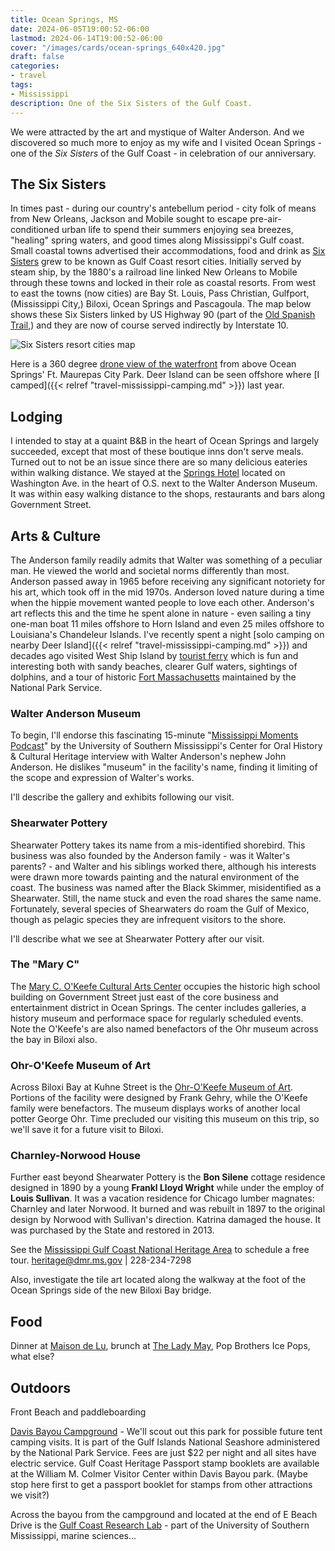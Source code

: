 ```yaml
---
title: Ocean Springs, MS
date: 2024-06-05T19:00:52-06:00
lastmod: 2024-06-14T19:00:52-06:00
cover: "/images/cards/ocean-springs_640x420.jpg"
draft: false
categories:
- travel
tags:
- Mississippi
description: One of the Six Sisters of the Gulf Coast.
---
```

We were attracted by the art and mystique of Walter Anderson. And we discovered so much more to enjoy as my wife and I visited Ocean Springs - one of the *Six Sisters* of the Gulf Coast - in celebration of our anniversary. 

## The Six Sisters

In times past - during our country's antebellum period - city folk of means from New Orleans, Jackson and Mobile sought to escape pre-air-conditioned urban life to spend their summers enjoying sea breezes, "healing" spring waters, and good times along Mississippi's Gulf coast. Small coastal towns advertised their accommodations, food and drink as [Six Sisters](https://mississippiencyclopedia.org/entries/six-sisters-of-the-gulf-coast/) grew to be known as Gulf Coast resort cities. Initially served by steam ship, by the 1880's a railroad line linked New Orleans to Mobile through these towns and locked in their role as coastal resorts. From west to east the towns (now cities) are Bay St. Louis, Pass Christian, Gulfport, (Mississippi City,) Biloxi, Ocean Springs and Pascagoula. The map below shows these Six Sisters linked by US Highway 90 (part of the [Old Spanish Trail](https://en.wikipedia.org/wiki/Old_Spanish_Trail_(auto_trail)),) and they are now of course served indirectly by Interstate 10. 

![Six Sisters resort cities map](/images/travel/ocean-springs/mississippi-coast-6-sisters-map.jpg)

Here is a 360 degree [drone view of the waterfront](https://maps.app.goo.gl/89i563K8ANGnwxvEA) from above Ocean Springs' Ft. Maurepas City Park. Deer Island can be seen offshore where [I camped]({{< relref "travel-mississippi-camping.md" >}}) last year.

## Lodging

I intended to stay at a quaint B&B in the heart of Ocean Springs and largely succeeded, except that most of these boutique inns don't serve meals. Turned out to not be an issue since there are so many delicious eateries within walking distance. We stayed at the [Springs Hotel](https://www.springshotelos.com/) located on Washington Ave. in the heart of O.S. next to the Walter Anderson Museum. It was within easy walking distance to the shops, restaurants and bars along Government Street. 

## Arts & Culture

The Anderson family readily admits that Walter was something of a peculiar man. He viewed the world and societal norms differently than most. Anderson passed away in 1965 before receiving any significant notoriety for his art, which took off in the mid 1970s. Anderson loved nature during a time when the hippie movement wanted people to love each other. Anderson's art reflects this and the time he spent alone in nature - even sailing a tiny one-man boat 11 miles offshore to Horn Island and even 25 miles offshore to Louisiana's Chandeleur Islands. I've recently spent a night [solo camping on nearby Deer Island]({{< relref "travel-mississippi-camping.md" >}}) and decades ago visited West Ship Island by [tourist ferry](https://msshipisland.com/) which is fun and interesting both with sandy beaches, clearer Gulf waters, sightings of dolphins, and a tour of historic [Fort Massachusetts](https://www.nps.gov/guis/learn/historyculture/fort-massachusetts.htm) maintained by the National Park Service.

### Walter Anderson Museum

To begin, I'll endorse this fascinating  15-minute "[Mississippi Moments Podcast](https://podcasts.apple.com/us/podcast/john-anderson-the-friends-of-walter-anderson/id312847589?i=1000540407046)" by the University of Southern Mississippi's Center for Oral History & Cultural Heritage interview with Walter Anderson's nephew John Anderson. He dislikes "museum" in the facility's name, finding it limiting of the scope and expression of Walter's works. 

I'll describe the gallery and exhibits following our visit.

### Shearwater Pottery

Shearwater Pottery takes its name from a mis-identified shorebird. This business was also founded by the Anderson family - was it Walter's parents? - and Walter and his siblings worked there, although his interests were drawn more towards painting and the natural environment of the coast. The business was named after the Black Skimmer, misidentified as a Shearwater. Still, the name stuck and even the road shares the same name. Fortunately, several species of Shearwaters do roam the Gulf of Mexico, though as pelagic species they are infrequent visitors to the shore.

I'll describe what we see at Shearwater Pottery after our visit.


### The "Mary C"

The [Mary C. O'Keefe Cultural Arts Center](https://www.themaryc.art/) occupies the historic high school building on Government Street just east of the core business and entertainment district in Ocean Springs. The center includes galleries, a history museum and performace space for regularly scheduled events. Note the O'Keefe's are also named benefactors of the Ohr museum across the bay in Biloxi also.

### Ohr-O'Keefe Museum of Art

Across Biloxi Bay at Kuhne Street is the [Ohr-O'Keefe Museum of Art](https://georgeohr.org/). Portions of the facility were designed by Frank Gehry, while the O'Keefe family were benefactors. The museum displays works of another local potter George Ohr. Time precluded our visiting this museum on this trip, so we'll save it for a future visit to Biloxi.

### Charnley-Norwood House

Further east beyond Shearwater Pottery is the **Bon Silene** cottage residence designed in 1890 by a young **Frankl Lloyd Wright** while under the employ of **Louis Sullivan**. It was a vacation residence for Chicago lumber magnates: Charnley and later Norwood. It burned and was rebuilt in 1897 to the original design by Norwood with Sullivan's direction. Katrina damaged the house. It was purchased by the State and restored in 2013.

See the [Mississippi Gulf Coast National Heritage Area](https://msgulfcoastheritage.ms.gov/historic/historic-homes/charnley-norwood-house/) to schedule a free tour. heritage@dmr.ms.gov | 228-234-7298

Also, investigate the tile art located along the walkway at the foot of the Ocean Springs side of the new Biloxi Bay bridge.

## Food

Dinner at [Maison de Lu](https://www.maisondelu.com/), brunch at [The Lady May](https://www.theladymay.com/), Pop Brothers Ice Pops, what else?

## Outdoors

Front Beach and paddleboarding

[Davis Bayou Campground](https://www.recreation.gov/camping/campgrounds/250796) - We'll scout out this park for possible future tent camping visits. It is part of the Gulf Islands National Seashore administered by the National Park Service. Fees are just $22 per night and all sites have electric service. Gulf Coast Heritage Passport stamp booklets are available at the William M. Colmer Visitor Center within Davis Bayou park. (Maybe stop here first to get a passport booklet for stamps from other attractions we visit?)

Across the bayou from the campground and located at the end of E Beach Drive is the [Gulf Coast Research Lab](https://www.usm.edu/gulf-coast-research-laboratory/) - part of the University of Southern Mississippi, marine sciences...

